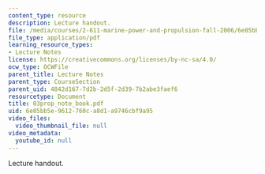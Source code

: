```yaml
---
content_type: resource
description: Lecture handout.
file: /media/courses/2-611-marine-power-and-propulsion-fall-2006/6e05bb5e9612760ca8d1a9746cbf9a95_03prop_note_book.pdf
file_type: application/pdf
learning_resource_types:
- Lecture Notes
license: https://creativecommons.org/licenses/by-nc-sa/4.0/
ocw_type: OCWFile
parent_title: Lecture Notes
parent_type: CourseSection
parent_uid: 4842d167-7d2b-2d5f-2d39-7b2abe3faef6
resourcetype: Document
title: 03prop_note_book.pdf
uid: 6e05bb5e-9612-760c-a8d1-a9746cbf9a95
video_files:
  video_thumbnail_file: null
video_metadata:
  youtube_id: null
---
```

Lecture handout.